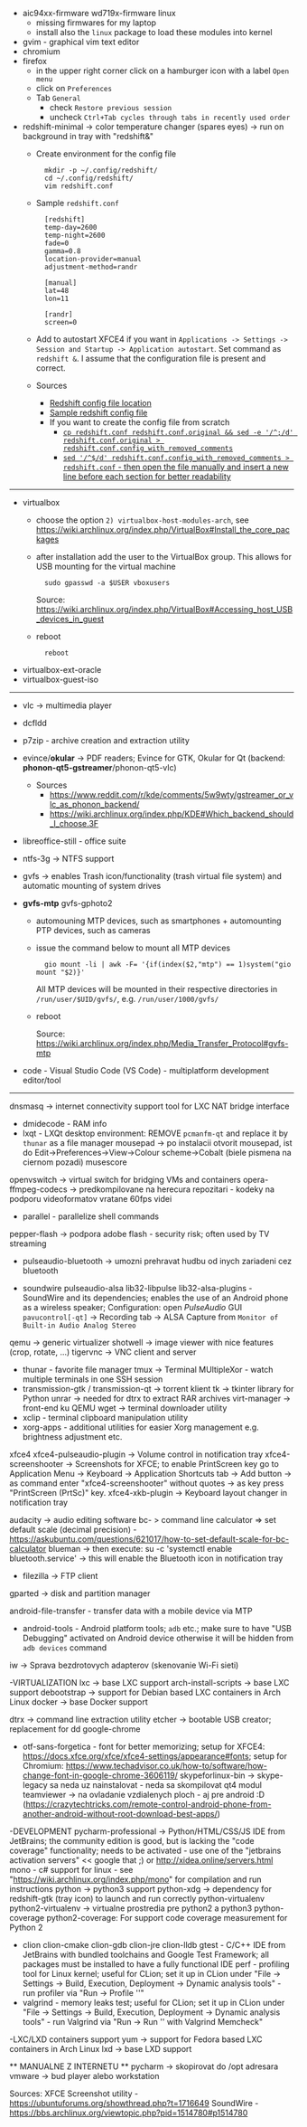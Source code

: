 * aic94xx-firmware wd719x-firmware linux
    - missing firmwares for my laptop
    - install also the `linux` package to load these modules into kernel
* gvim - graphical vim text editor
* chromium
* firefox
    - in the upper right corner click on a hamburger icon with a label `Open menu`
    - click on `Preferences`
    - Tab `General`
        - check `Restore previous session`
        - uncheck `Ctrl+Tab cycles through tabs in recently used order`
* redshift-minimal -> color temperature changer (spares eyes) -> run on background in tray with "redshift&"
    - Create environment for the config file
    
            mkdir -p ~/.config/redshift/
            cd ~/.config/redshift/
            vim redshift.conf
    
    - Sample `redshift.conf`
    
            [redshift]
            temp-day=2600
            temp-night=2600
            fade=0
            gamma=0.8
            location-provider=manual
            adjustment-method=randr

            [manual]
            lat=48
            lon=11

            [randr]
            screen=0
            
    - Add to autostart XFCE4 if you want in `Applications -> Settings -> Session and Startup -> Application autostart`. Set command as `redshift &`. I assume that the configuration file is present and correct.

    - Sources
        - [Redshift config file location](https://wiki.archlinux.org/index.php/Redshift#Configuration)
        - [Sample redshift config file](https://github.com/jonls/redshift/blob/master/redshift.conf.sample)
        - If you want to create the config file from scratch
            - [`cp redshift.conf redshift.conf.original && sed -e '/^;/d' redshift.conf.original > redshift.conf.config_with_removed_comments`](https://unix.stackexchange.com/questions/13525/sed-one-liner-to-delete-any-line-that-begins-with-a-digit/13526#13526)
            - [`sed '/^$/d' redshift.conf.config_with_removed_comments > redshift.conf` - then open the file manually and insert a new line before each section for better readability](https://www.cyberciti.biz/faq/using-sed-to-delete-empty-lines/)

---

* virtualbox
    - choose the option `2) virtualbox-host-modules-arch`, see https://wiki.archlinux.org/index.php/VirtualBox#Install_the_core_packages
    - after installation add the user to the VirtualBox group. This allows for USB mounting for the virtual machine
    
            sudo gpasswd -a $USER vboxusers
            
        Source: https://wiki.archlinux.org/index.php/VirtualBox#Accessing_host_USB_devices_in_guest    
        
    - reboot
            
            reboot
            
* virtualbox-ext-oracle
* virtualbox-guest-iso

---

* vlc -> multimedia player
* dcfldd
* p7zip - archive creation and extraction utility
* evince/**okular** -> PDF readers; Evince for GTK, Okular for Qt (backend: **phonon-qt5-gstreamer**/phonon-qt5-vlc)
    - Sources
        - https://www.reddit.com/r/kde/comments/5w9wty/gstreamer_or_vlc_as_phonon_backend/
        - https://wiki.archlinux.org/index.php/KDE#Which_backend_should_I_choose.3F
* libreoffice-still - office suite
* ntfs-3g -> NTFS support
* gvfs -> enables Trash icon/functionality (trash virtual file system) and automatic mounting of system drives
* **gvfs-mtp** gvfs-gphoto2
    - automouning MTP devices, such as smartphones + automounting PTP devices, such as cameras
    - issue the command below to mount all MTP devices
    
            gio mount -li | awk -F= '{if(index($2,"mtp") == 1)system("gio mount "$2)}'
            
        All MTP devices will be mounted in their respective directories in `/run/user/$UID/gvfs/`, e.g. `/run/user/1000/gvfs/`
        
    - reboot
        
        Source: https://wiki.archlinux.org/index.php/Media_Transfer_Protocol#gvfs-mtp

* code - Visual Studio Code (VS Code) - multiplatform development editor/tool

---

dnsmasq -> internet connectivity support tool for LXC NAT bridge interface

* dmidecode - RAM info
* lxqt - LXQt desktop environment: REMOVE `pcmanfm-qt` and replace it by `thunar` as a file manager
mousepad -> po instalacii otvorit mousepad, ist do Edit->Preferences->View->Colour scheme->Cobalt (biele pismena na ciernom pozadi)
musescore

openvswitch -> virtual switch for bridging VMs and containers
opera-ffmpeg-codecs -> predkompilovane na herecura repozitari - kodeky na podporu videoformatov vratane 60fps videi
* parallel - parallelize shell commands

pepper-flash -> podpora adobe flash - security risk; often used by TV streaming

* pulseaudio-bluetooth -> umozni prehravat hudbu od inych zariadeni cez bluetooth

* soundwire pulseaudio-alsa lib32-libpulse lib32-alsa-plugins - SoundWire and its dependencies; enables the use of an Android phone as a wireless speaker; Configuration: open _PulseAudio_ GUI `pavucontrol[-qt]` -\> Recording tab -\> ALSA Capture from `Monitor of Built-in Audio Analog Stereo`

qemu -> generic virtualizer
shotwell -> image viewer with nice features (crop, rotate, ...)
tigervnc -> VNC client and server
* thunar - favorite file manager
tmux -> Terminal MUltipleXor - watch multiple terminals in one SSH session
* transmission-gtk / transmission-qt -> torrent klient
tk -> tkinter library for Python
unrar -> needed for dtrx to extract RAR archives
virt-manager -> front-end ku QEMU
wget -> terminal downloader utility
* xclip - terminal clipboard manipulation utility
* xorg-apps - additional utilities for easier Xorg management e.g. brightness adjustment etc.

xfce4
xfce4-pulseaudio-plugin -> Volume control in notification tray
xfce4-screenshooter -> Screenshots for XFCE; to enable PrintScreen key go to Application Menu -> Keyboard -> Application Shortcuts tab -> Add button -> as command enter "xfce4-screenshooter" without quotes -> as key press "PrintScreen (PrtSc)" key.
xfce4-xkb-plugin -> Keyboard layout changer in notification tray

audacity -> audio editing software
bc- > command line calculator => set default scale (decimal precision) - https://askubuntu.com/questions/621017/how-to-set-default-scale-for-bc-calculator
blueman -> then execute: su -c 'systemctl enable bluetooth.service' -> this will enable the Bluetooth icon in notification tray
* filezilla -> FTP client

gparted -> disk and partition manager

android-file-transfer - transfer data with a mobile device via MTP
* android-tools - Android platform tools; `adb` etc.; make sure to have "USB Debugging" activated on Android device otherwise it will be hidden from `adb devices` command

iw -> Sprava bezdrotovych adapterov (skenovanie Wi-Fi sieti)

-VIRTUALIZATION
lxc -> base LXC support
arch-install-scripts -> base LXC support
debootstrap -> support for Debian based LXC containers in Arch Linux
docker -> base Docker support

dtrx -> command line extraction utility
etcher -> bootable USB creator; replacement for dd
google-chrome
* otf-sans-forgetica - font for better memorizing; setup for XFCE4: https://docs.xfce.org/xfce/xfce4-settings/appearance#fonts; setup for Chromium: https://www.techadvisor.co.uk/how-to/software/how-change-font-in-google-chrome-3606119/
skypeforlinux-bin -> skype-legacy sa neda uz nainstalovat - neda sa skompilovat qt4 modul
teamviewer -> na ovladanie vzdialenych ploch - aj pre android :D (https://crazytechtricks.com/remote-control-android-phone-from-another-android-without-root-download-best-apps/)

-DEVELOPMENT
pycharm-professional -> Python/HTML/CSS/JS IDE from JetBrains; the community edition is good, but is lacking the "code coverage" functionality; needs to be activated - use one of the "jetbrains activation servers" << google that ;) or http://xidea.online/servers.html
mono - c# support for linux - see "https://wiki.archlinux.org/index.php/mono" for compilation and run instructions
python -> python3 support
python-xdg -> dependency for redshift-gtk (tray icon) to launch and run correctly
python-virtualenv python2-virtualenv -> virtualne prostredia pre python2 a python3
python-coverage python2-coverage: For support code coverage measurement for Python 2

* clion clion-cmake clion-gdb clion-jre clion-lldb gtest - C/C++ IDE from JetBrains with bundled toolchains and Google Test Framework; all packages must be installed to have a fully functional IDE
perf - profiling tool for Linux kernel; useful for CLion; set it up in CLion under "File -> Settings -> Build, Execution, Deployment -> Dynamic analysis tools" - run profiler via "Run -> Profile '<ProjectName>'"
* valgrind - memory leaks test; useful for CLion; set it up in CLion under "File -> Settings -> Build, Execution, Deployment -> Dynamic analysis tools" - run Valgrind via "Run -> Run '<ProjectName>' with Valgrind Memcheck"

-LXC/LXD containers support
yum -> support for Fedora based LXC containers in Arch Linux
lxd -> base LXD support

**  MANUALNE Z INTERNETU **
pycharm -> skopirovat do /opt adresara
vmware -> bud player alebo workstation


Sources:
XFCE Screenshot utility - https://ubuntuforums.org/showthread.php?t=1716649
SoundWire - https://bbs.archlinux.org/viewtopic.php?pid=1514780#p1514780
